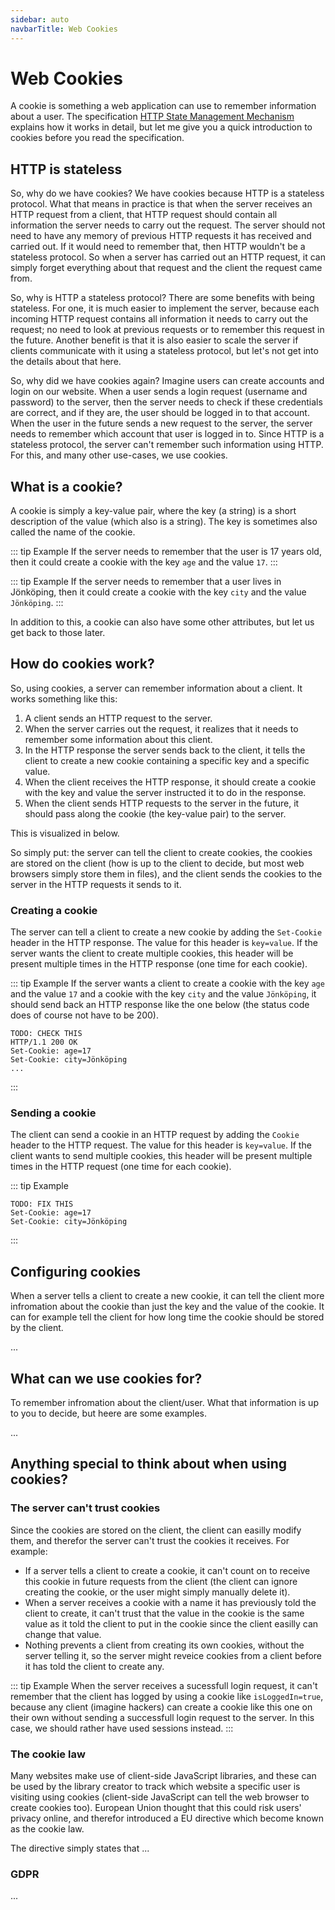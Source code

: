 ```yaml
---
sidebar: auto
navbarTitle: Web Cookies
---
```


# Web Cookies
A cookie is something a web application can use to remember information about a user. The specification [HTTP State Management Mechanism](https://tools.ietf.org/html/rfc6265) explains how it works in detail, but let me give you a quick introduction to cookies before you read the specification.

## HTTP is stateless
So, why do we have cookies? We have cookies because HTTP is a stateless protocol. What that means in practice is that when the server receives an HTTP request from a client, that HTTP request should contain all information the server needs to carry out the request. The server should not need to have any memory of previous HTTP requests it has received and carried out. If it would need to remember that, then HTTP wouldn't be a stateless protocol. So when a server has carried out an HTTP request, it can simply forget everything about that request and the client the request came from.

So, why is HTTP a stateless protocol? There are some benefits with being stateless. For one, it is much easier to implement the server, because each incoming HTTP request contains all information it needs to carry out the request; no need to look at previous requests or to remember this request in the future. Another benefit is that it is also easier to scale the server if clients communicate with it using a stateless protocol, but let's not get into the details about that here.

So, why did we have cookies again? Imagine users can create accounts and login on our website. When a user sends a login request (username and password) to the server, then the server needs to check if these credentials are correct, and if they are, the user should be logged in to that account. When the user in the future sends a new request to the server, the server needs to remember which account that user is logged in to. Since HTTP is a stateless protocol, the server can't remember such information using HTTP. For this, and many other use-cases, we use cookies.

## What is a cookie?
A cookie is simply a key-value pair, where the key (a string) is a short description of the value (which also is a string). The key is sometimes also called the name of the cookie.

::: tip Example
If the server needs to remember that the user is 17 years old, then it could create a cookie with the key `age` and the value `17`.
:::

::: tip Example
If the server needs to remember that a user lives in Jönköping, then it could create a cookie with the key `city` and the value `Jönköping`.
:::

In addition to this, a cookie can also have some other attributes, but let us get back to those later.

## How do cookies work?
So, using cookies, a server can remember information about a client. It works something like this:

1. A client sends an HTTP request to the server.
2. When the server carries out the request, it realizes that it needs to remember some information about this client.
3. In the HTTP response the server sends back to the client, it tells the client to create a new cookie containing a specific key and a specific value.
4. When the client receives the HTTP response, it should create a cookie with the key and value the server instructed it to do in the response.
5. When the client sends HTTP requests to the server in the future, it should pass along the cookie (the key-value pair) to the server.

This is visualized in <FigureNumber /> below.

<Figure caption="Sequence Diagram visualizing how cookies work.">
<Mermaid graph-definition="
sequenceDiagram
	participant Client
	participant Server
	Client->>+Server: HTTP Request
	Note right of Server: Need to remember
	Server->>-Client: HTTP Response (create cookie)
	Note left of Client: Creates and stores cookie
	Client->>+Server: HTTP Request (with cookie)
	Note right of Server: Reads info from cookie
	Server->>-Client: HTTP Response
" />
</Figure>

So simply put: the server can tell the client to create cookies, the cookies are stored on the client (how is up to the client to decide, but most web browsers simply store them in files), and the client sends the cookies to the server in the HTTP requests it sends to it.

### Creating a cookie
The server can tell a client to create a new cookie by adding the `Set-Cookie` header in the HTTP response. The value for this header is `key=value`. If the server wants the client to create multiple cookies, this header will be present multiple times in the HTTP response (one time for each cookie).

::: tip Example
If the server wants a client to create a cookie with the key `age` and the value `17` and a cookie with the key `city` and the value `Jönköping`, it should send back an HTTP response like the one below (the status code does of course not have to be 200).
```http
TODO: CHECK THIS
HTTP/1.1 200 OK
Set-Cookie: age=17
Set-Cookie: city=Jönköping
...
```
:::

### Sending a cookie
The client can send a cookie in an HTTP request by adding the `Cookie` header to the HTTP request. The value for this header is `key=value`. If the client wants to send multiple cookies, this header will be present multiple times in the HTTP request (one time for each cookie).

::: tip Example

```http
TODO: FIX THIS
Set-Cookie: age=17
Set-Cookie: city=Jönköping
```
:::

## Configuring cookies
When a server tells a client to create a new cookie, it can tell the client more infromation about the cookie than just the key and the value of the cookie. It can for example tell the client for how long time the cookie should be stored by the client.

...

## What can we use cookies for?
To remember infromation about the client/user. What that information is up to you to decide, but heere are some examples.

...

## Anything special to think about when using cookies?

### The server can't trust cookies
Since the cookies are stored on the client, the client can easilly modify them, and therefor the server can't trust the cookies it receives. For example:

- If a server tells a client to create a cookie, it can't count on to receive this cookie in future requests from the client (the client can ignore creating the cookie, or the user might simply manually delete it).
- When a server receives a cookie with a name it has previously told the client to create, it can't trust that the value in the cookie is the same value as it told the client to put in the cookie since the client easilly can change that value.
- Nothing prevents a client from creating its own cookies, without the server telling it, so the server might reveice cookies from a client before it has told the client to create any.

::: tip Example
When the server receives a sucessfull login request, it can't remember that the client has logged by using a cookie like `isLoggedIn=true`, because any client (imagine hackers) can create a cookie like this one on their own without sending a successfull login request to the server. In this case, we should rather have used sessions instead.
:::

### The cookie law
Many websites make use of client-side JavaScript libraries, and these can be used by the library creator to track which website a specific user is visiting using cookies (client-side JavaScript can tell the web browser to create cookies too). European Union thought that this could risk users' privacy online, and therefor introduced a EU directive which become known as the cookie law.

The directive simply states that ...

### GDPR
...
